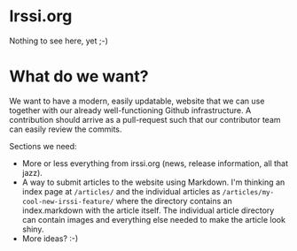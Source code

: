 Irssi.org
=========

Nothing to see here, yet ;-)

# What do we want?

We want to have a modern, easily updatable, website that we can use together
with our already well-functioning Github infrastructure. A contribution should
arrive as a pull-request such that our contributor team can easily review the
commits.

Sections we need:

- More or less everything from irssi.org (news, release information, all that
  jazz).
- A way to submit articles to the website using Markdown. I'm thinking an index
  page at `/articles/` and the individual articles as
  `/articles/my-cool-new-irssi-feature/` where the directory contains an
  index.markdown with the article itself. The individual article directory can
  contain images and everything else needed to make the article look shiny.
- More ideas? :-)
